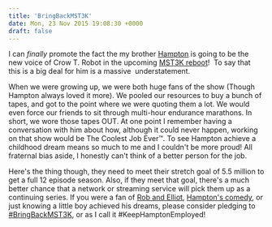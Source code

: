 ```yaml
---
title: 'BringBackMST3K'
date: Mon, 23 Nov 2015 19:08:30 +0000
draft: false
---
```


I can _finally_ promote the fact the my brother [Hampton](http://hamptonyount.com/) is going to be the new voice of Crow T. Robot in the upcoming [MST3K reboot](https://www.kickstarter.com/projects/mst3k/bringbackmst3k/)!  To say that this is a big deal for him is a massive  understatement.

When we were growing up, we were both huge fans of the show (Though Hampton always loved it more). We pooled our resources to buy a bunch of tapes, and got to the point where we were quoting them a lot. We would even force our friends to sit through multi-hour endurance marathons. In short, we wore those tapes OUT. At one point I remember having a conversation with him about how, although it could never happen, working on that show would be The Coolest Job Ever™. To see Hampton achieve a childhood dream means so much to me and I couldn't be more proud! All fraternal bias aside, I honestly can't think of a better person for the job.

Here's the thing though, they need to meet their stretch goal of 5.5 million to get a full 12 episode season. Also, if they meet that goal, there's a much better chance that a network or streaming service will pick them up as a continuing series. If you were a fan of [Rob and Elliot](http://clayyount.com/raecomics/), [Hampton's comedy](http://hamptonyount.com/), or just knowing a little boy achieved his dreams, please consider pledging to [#BringBackMST3K](https://twitter.com/hashtag/BringBackMST3K), or as I call it #KeepHamptonEmployed!